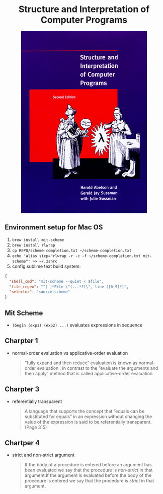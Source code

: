 <div align="center">
  <h1>
    Structure and Interpretation of Computer Programs
  </h1>

  <img src="./cover.jpg">
</div>

## Environment setup for Mac OS

1. `brew install mit-scheme`
2. `brew install rlwrap`
3. `cp REPO/scheme-completion.txt ~/scheme-completion.txt`
4. `echo 'alias sicp="rlwrap -r -c -f ~/scheme-completion.txt mit-scheme"' >> ~/.zshrc`
5. config sublime text build system:

  ``` json
  {
    "shell_cmd": "mit-scheme --quiet < $file",
    "file_regex": "^[ ]*File \"(...*?)\", line ([0-9]*)",
    "selector": "source.scheme"
  }
  ```

## Mit Scheme

- `(begin (exp1) (exp2) ...)` evaluates expressions in sequence

## Charpter 1

- normal-order evaluation vs applicative-order evaluation

  > “fully expand and then reduce” evaluation is known as normal-order evaluation , in contrast to the “evaluate the arguments and then apply” method that is called applicative-order evaluation

## Charpter 3

- referentially transparent

  > A language that supports the concept that “equals can be substituted for equals” 
  > in an expression without changing the value of the expression is said 
  > to be referentially transparent. (Page 315)

## Chartper 4

- strict and non-strict argument

  > If the body of a procedure is entered before an argument has been evaluated
  > we say that the procedure is *non-strict* in that argument.If the argument is
  > evaluated before the body of the procedure is entered we say that the procedure
  > is *strict* in that argument.
